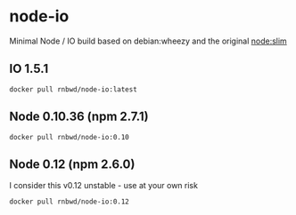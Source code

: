 # node-io
Minimal Node / IO build based on debian:wheezy and the original [node:slim](https://github.com/docker-library/node/blob/master/0.10/slim/Dockerfile)

## IO 1.5.1

`docker pull rnbwd/node-io:latest`

## Node 0.10.36 (npm 2.7.1)

`docker pull rnbwd/node-io:0.10`

## Node 0.12 (npm 2.6.0)

I consider this v0.12 unstable - use at your own risk

`docker pull rnbwd/node-io:0.12`
